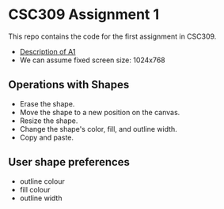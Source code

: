 CSC309 Assignment 1
====================

This repo contains the code for the first assignment in CSC309.

* [Description of A1](http://www.cs.toronto.edu/~delara/courses/csc309/)
* We can assume fixed screen size: 1024x768

## Operations with Shapes

* Erase the shape.
* Move the shape to a new position on the canvas.
* Resize the shape.
* Change the shape's color, fill, and outline width.
* Copy and paste. 

## User shape preferences

* outline colour
* fill colour
* outline width